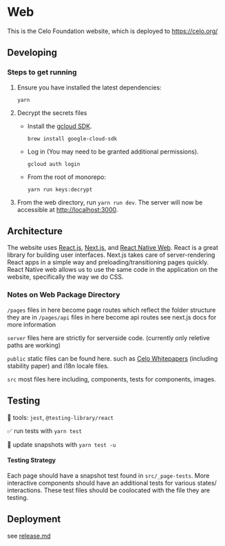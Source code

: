 # Web

This is the Celo Foundation website, which is deployed to https://celo.org/

## Developing

### Steps to get running

1. Ensure you have installed the latest dependencies:

    `yarn`

2. Decrypt the secrets files

   * Install the [gcloud SDK](https://cloud.google.com/sdk/gcloud/).

      `brew install google-cloud-sdk`

   * Log in (You may need to be granted additional permissions).

      `gcloud auth login`

   * From the root of monorepo:

      `yarn run keys:decrypt`  

3. From the web directory, run `yarn run dev`.  The server will now be accessible at [http://localhost:3000](http://localhost:3000).

## Architecture

The website uses [React.js](https://reactjs.org/), [Next.js](https://nextjs.org/), and [React Native Web](https://github.com/necolas/react-native-web). React is a great library for building user interfaces. Next.js takes care of server-rendering React apps in a simple way and preloading/transitioning pages quickly. React Native web allows us to use the same code in the application on the website, specifically the way we do CSS.

### Notes on Web Package Directory

`/pages` files in here become page routes which reflect the folder structure they are in
`/pages/api` files in here become api routes see next.js docs for more information 

`server` files here are strictly for serverside code. (currently only reletive paths are working)

`public` static files can be found here. such as [Celo Whitepapers](https://github.com/celo-org/celo-monorepo/tree/master/packages/web/public/papers) (including stability paper) and i18n locale files. 

`src` most files here including, components, tests for components, images. 

## Testing

🧰 tools: `jest`, `@testing-library/react`

✅ run tests with `yarn test`

📸 update snapshots with `yarn test -u`


#### Testing Strategy

Each page should have a snapshot test found in `src/_page-tests`. More interactive components should have an additional tests for various states/ interactions. These test files should be coolocated with the file they are testing. 

## Deployment

see [release.md](release.md)
